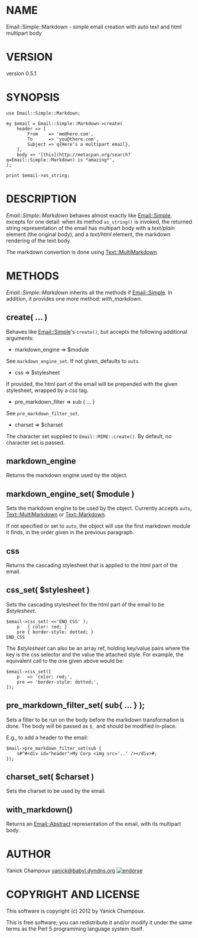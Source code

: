 # NAME

Email::Simple::Markdown - simple email creation with auto text and html multipart body

# VERSION

version 0.5.1

# SYNOPSIS

    use Email::Simple::Markdown;

    my $email = Email::Simple::Markdown->create(
        header => [
            From    => 'me@here.com',
            To      => 'you@there.com',
            Subject => q{Here's a multipart email},
        ],
        body => '[this](http://metacpan.org/search?q=Email::Simple::Markdown) is *amazing*',
    );

    print $email->as_string;

# DESCRIPTION

_Email::Simple::Markdown_ behaves almost exactly like [Email::Simple](http://search.cpan.org/perldoc?Email::Simple),
excepts for one detail: when its method `as_string()` is invoked, the
returned string representation of the email has multipart body with a 
_text/plain_ element (the original body), and a _text/html_ element,
the markdown rendering of the text body.

The markdown convertion is done using [Text::MultiMarkdown](http://search.cpan.org/perldoc?Text::MultiMarkdown).

# METHODS

_Email::Simple::Markdown_ inherits all the methods if [Email::Simple](http://search.cpan.org/perldoc?Email::Simple). 
In addition, it provides one more method: _with\_markdown_.

## create( ... ) 

Behaves like [Email::Simple](http://search.cpan.org/perldoc?Email::Simple)'s `create()`, but accepts the following
additional arguments:

- markdown\_engine => $module

See `markdown_engine_set`. If not given, defaults to `auto`.

- css => $stylesheet

If provided, the html part of the email will be prepended with the given
stylesheet, wrapped by a _css_ tag.

- pre\_markdown\_filter => sub { ... }

See `pre_markdown_filter_set`.

- charset => $charset

The character set supplied to `Email::MIME::create()`. By default, no character set 
is passed.

## markdown\_engine

Returns the markdown engine used by the object.

## markdown\_engine\_set( $module )

Sets the markdown engine to be used by the object. 
Currently accepts `auto`, [Text::MultiMarkdown](http://search.cpan.org/perldoc?Text::MultiMarkdown) or [Text::Markdown](http://search.cpan.org/perldoc?Text::Markdown).

If not specified or set to `auto`, the object will use the first markdown module it finds,
in the order given in the previous paragraph.

## css

Returns the cascading stylesheet that is applied to the html part of the
email.

## css\_set( $stylesheet )

Sets the cascading stylesheet for the html part of the email to be
_$stylesheet_.  

    $email->css_set( <<'END_CSS' );
        p   { color: red; }
        pre { border-style: dotted; }
    END_CSS

The _$stylesheet_ can also be an array ref, holding key/value pairs where
the key is the css selector and the value the attached style. For example, 
the equivalent call to the one given above would be:

    $email->css_set([
        p   => 'color: red;',
        pre => 'border-style: dotted;',
    ]);

## pre\_markdown\_filter\_set( sub{ ... } );

Sets a filter to be run on the body before the markdown transformation is
done. The body will be passed as `$_` and should be modified in-place.

E.g., to add a header to the email:

    $mail->pre_markdown_filter_set(sub {
        s#^#<div id="header">My Corp <img src='..' /></div>#;
    });

## charset\_set( $charset )

Sets the charset to be used by the email.

## with\_markdown()

Returns an [Email::Abstract](http://search.cpan.org/perldoc?Email::Abstract) representation of the email, with 
its multipart body.

# AUTHOR

Yanick Champoux <yanick@babyl.dyndns.org> [![endorse](http://api.coderwall.com/yanick/endorsecount.png)](http://coderwall.com/yanick)

# COPYRIGHT AND LICENSE

This software is copyright (c) 2012 by Yanick Champoux.

This is free software; you can redistribute it and/or modify it under
the same terms as the Perl 5 programming language system itself.
